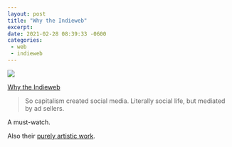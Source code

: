 ```yaml
---
layout: post
title: "Why the Indieweb"
excerpt: 
date: 2021-02-28 08:39:33 -0600
categories: 
 - web
 - indieweb
---
```


![]({{site.url}}/assets/2021/02/why-the-indieweb.png)

[Why the Indieweb](https://briefs.video/videos/why-the-indieweb/)

> So capitalism created social media. Literally social life, but mediated by ad sellers.

A must-watch.

Also their [purely artistic work](https://briefs.video/videos/interlude-001/).
